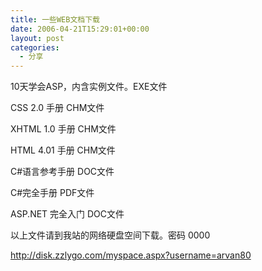 ```yaml
---
title: 一些WEB文档下载
date: 2006-04-21T15:29:01+00:00
layout: post
categories:
  - 分享
---
```


10天学会ASP，内含实例文件。EXE文件

CSS 2.0 手册 CHM文件

XHTML 1.0 手册 CHM文件

HTML 4.01 手册 CHM文件

C#语言参考手册 DOC文件

C#完全手册 PDF文件

ASP.NET 完全入门 DOC文件

以上文件请到我站的网络硬盘空间下载。密码 0000

<http://disk.zzlygo.com/myspace.aspx?username=arvan80>